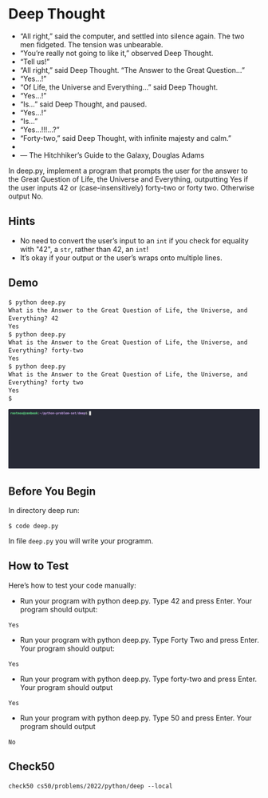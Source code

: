 # Deep Thought

- “All right,” said the computer, and settled into silence again. The two men fidgeted. The tension was unbearable.
- “You’re really not going to like it,” observed Deep Thought.
- “Tell us!”
- “All right,” said Deep Thought. “The Answer to the Great Question…”
- “Yes…!”
- “Of Life, the Universe and Everything…” said Deep Thought.
- “Yes…!”
- “Is…” said Deep Thought, and paused.
- “Yes…!”
- “Is…”
- “Yes…!!!…?”
- “Forty-two,” said Deep Thought, with infinite majesty and calm.”
- 
- — The Hitchhiker’s Guide to the Galaxy, Douglas Adams

In deep.py, implement a program that prompts the user for the answer to the Great Question of Life, the Universe and Everything, outputting Yes if the user inputs 42 or (case-insensitively) forty-two or forty two. Otherwise output No.

## Hints

- No need to convert the user’s input to an `int` if you check for equality with "42", a `str`, rather than 42, an `int`!
- It’s okay if your output or the user’s wraps onto multiple lines.


## Demo
```
$ python deep.py                                                                                    
What is the Answer to the Great Question of Life, the Universe, and Everything? 42                  
Yes                                                                                                 
$ python deep.py                                                                                    
What is the Answer to the Great Question of Life, the Universe, and Everything? forty-two           
Yes                                                                                                 
$ python deep.py                                                                                    
What is the Answer to the Great Question of Life, the Universe, and Everything? forty two           
Yes                                                                                                 
$
```

<img src="../gifs/deep.gif" alt="demo">


## Before You Begin

In directory deep run:
```
$ code deep.py
```
In file `deep.py` you will write your programm.

## How to Test
Here’s how to test your code manually:

- Run your program with python deep.py. Type 42 and press Enter. Your program should output:
```
Yes
``` 
- Run your program with python deep.py. Type Forty Two and press Enter. Your program should output:
```
Yes
```
- Run your program with python deep.py. Type forty-two and press Enter. Your program should output
```
Yes
```
- Run your program with python deep.py. Type 50 and press Enter. Your program should output
```
No
```

## Check50
```
check50 cs50/problems/2022/python/deep --local
```
